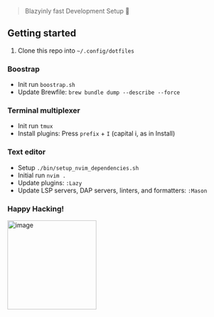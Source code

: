 > Blazyinly fast Development Setup 🚀

## Getting started

1. Clone this repo into `~/.config/dotfiles`

### Boostrap

- Init run `boostrap.sh`
- Update Brewfile: `brew bundle dump --describe --force`

### Terminal multiplexer

- Init run `tmux`
- Install plugins: Press `prefix` + `I` (capital i, as in Install)

### Text editor

- Setup `./bin/setup_nvim_dependencies.sh`
- Initial run `nvim .`
- Update plugins: `:Lazy`
- Update LSP servers, DAP servers, linters, and formatters: `:Mason`

### Happy Hacking!

<img width="200" alt="image" src="https://media.tenor.com/y2JXkY1pXkwAAAAM/cat-computer.gif">
